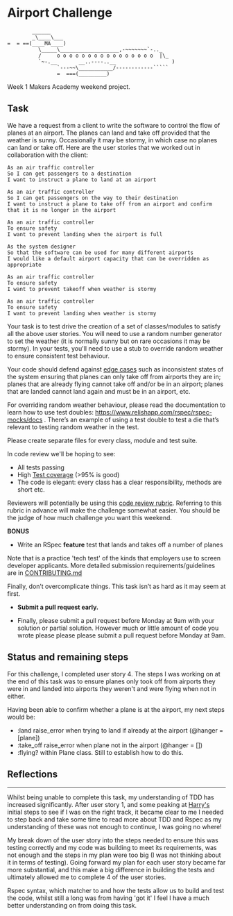 Airport Challenge
=================

```
        ______
        _\____\___
=  = ==(____MA____)
          \_____\___________________,-~~~~~~~`-.._
          /     o o o o o o o o o o o o o o o o  |\_
          `~-.__       __..----..__                  )
                `---~~\___________/------------`````
                =  ===(_________)

```

Week 1 Makers Academy weekend project. 


Task
-----

We have a request from a client to write the software to control the flow of planes at an airport. The planes can land and take off provided that the weather is sunny. Occasionally it may be stormy, in which case no planes can land or take off.  Here are the user stories that we worked out in collaboration with the client:

```
As an air traffic controller 
So I can get passengers to a destination 
I want to instruct a plane to land at an airport

As an air traffic controller 
So I can get passengers on the way to their destination 
I want to instruct a plane to take off from an airport and confirm that it is no longer in the airport

As an air traffic controller 
To ensure safety 
I want to prevent landing when the airport is full 

As the system designer
So that the software can be used for many different airports
I would like a default airport capacity that can be overridden as appropriate

As an air traffic controller 
To ensure safety 
I want to prevent takeoff when weather is stormy 

As an air traffic controller 
To ensure safety 
I want to prevent landing when weather is stormy 
```

Your task is to test drive the creation of a set of classes/modules to satisfy all the above user stories. You will need to use a random number generator to set the weather (it is normally sunny but on rare occasions it may be stormy). In your tests, you'll need to use a stub to override random weather to ensure consistent test behaviour.

Your code should defend against [edge cases](http://programmers.stackexchange.com/questions/125587/what-are-the-difference-between-an-edge-case-a-corner-case-a-base-case-and-a-b) such as inconsistent states of the system ensuring that planes can only take off from airports they are in; planes that are already flying cannot take off and/or be in an airport; planes that are landed cannot land again and must be in an airport, etc.

For overriding random weather behaviour, please read the documentation to learn how to use test doubles: https://www.relishapp.com/rspec/rspec-mocks/docs . There’s an example of using a test double to test a die that’s relevant to testing random weather in the test.

Please create separate files for every class, module and test suite.

In code review we'll be hoping to see:

* All tests passing
* High [Test coverage](https://github.com/makersacademy/course/blob/master/pills/test_coverage.md) (>95% is good)
* The code is elegant: every class has a clear responsibility, methods are short etc. 

Reviewers will potentially be using this [code review rubric](docs/review.md).  Referring to this rubric in advance will make the challenge somewhat easier.  You should be the judge of how much challenge you want this weekend.

**BONUS**

* Write an RSpec **feature** test that lands and takes off a number of planes

Note that is a practice 'tech test' of the kinds that employers use to screen developer applicants.  More detailed submission requirements/guidelines are in [CONTRIBUTING.md](CONTRIBUTING.md)

Finally, don’t overcomplicate things. This task isn’t as hard as it may seem at first.

* **Submit a pull request early.**

* Finally, please submit a pull request before Monday at 9am with your solution or partial solution.  However much or little amount of code you wrote please please please submit a pull request before Monday at 9am.



## Status and remaining steps

For this challenge, I completed user story 4. The steps I was working on at the end of this task was to ensure planes only took off from airports they were in and landed into airports they weren't and were flying when not in either. 

Having been able to confirm whether a plane is at the airport, my next steps would be:
- :land raise_error when trying to land if already at the airport (@hanger = [plane])
- :take_off raise_error when plane not in the airport (@hanger = [])
- :flying? within Plane class. Still to establish how to do this. 


## Reflections
---

Whilst being unable to complete this task, my understanding of TDD has increased significantly. After user story 1, and some peaking at [Harry's](https://github.com/hturnbull93/airport_challenge) initial steps to see if I was on the right track, it became clear to me I needed to step back and take some time to read more about TDD and Rspec as my understanding of these was not enough to continue, I was going no where!

My break down of the user story into the steps needed to ensure this was testing correctly and my code was building to meet its requirements, was not enough and the steps in my plan were too big (I was not thinking about it in terms of testing). Going forward my plan for each user story became far more substantial, and this make a big difference in building the tests and ultimately allowed me to complete 4 of the user stories. 

Rspec syntax, which matcher to and how the tests allow us to build and test the code, whilst still a long was from having 'got it' I feel I have a much better understanding on from doing this task. 

